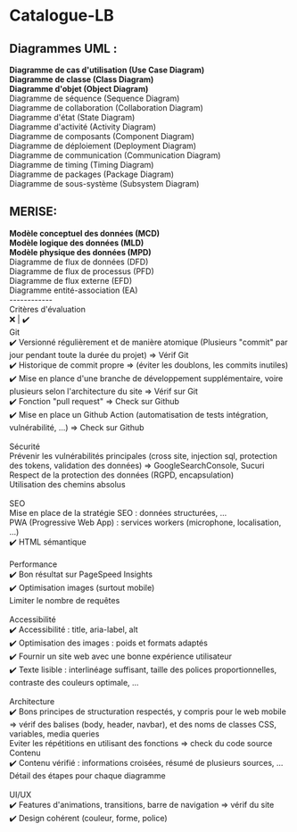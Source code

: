 # Catalogue-LB

<h2>Diagrammes UML :</h2>

<b>Diagramme de cas d'utilisation (Use Case Diagram)</b><br>
<b>Diagramme de classe (Class Diagram)</b><br>
<b>Diagramme d'objet (Object Diagram)</b><br>
Diagramme de séquence (Sequence Diagram)<br>
Diagramme de collaboration (Collaboration Diagram)<br>
Diagramme d'état (State Diagram)<br>
Diagramme d'activité (Activity Diagram)<br>
Diagramme de composants (Component Diagram)<br>
Diagramme de déploiement (Deployment Diagram)<br>
Diagramme de communication (Communication Diagram)<br>
Diagramme de timing (Timing Diagram)<br>
Diagramme de packages (Package Diagram)<br>
Diagramme de sous-système (Subsystem Diagram)<br>

 <h2>MERISE: </h2>

<b>Modèle conceptuel des données (MCD)</b><br>
<b>Modèle logique des données (MLD)</b><br>
<b>Modèle physique des données (MPD)</b><br>
Diagramme de flux de données (DFD)<br>
Diagramme de flux de processus (PFD)<br>
Diagramme de flux externe (EFD)<br>
Diagramme entité-association (EA)<br>
------------<br>
Critères d'évaluation<br>   :x:  | :heavy_check_mark: 
<br>
Git<br>
:heavy_check_mark: Versionné régulièrement et de manière atomique (Plusieurs "commit" par jour pendant toute la durée du projet) => Vérif Git<br>
:heavy_check_mark: Historique de commit propre => (éviter les doublons, les commits inutiles)<br>
:heavy_check_mark: Mise en plance d'une branche de développement supplémentaire, voire plusieurs selon l'architecture du site => Vérif sur Git<br>
:heavy_check_mark: Fonction "pull request" => Check sur Github<br>
:heavy_check_mark: Mise en place un Github Action (automatisation de tests intégration, vulnérabilité, ...) => Check sur Github<br>
<br>
Sécurité<br>
Prévenir les vulnérabilités principales (cross site, injection sql, protection des tokens, validation des données) => GoogleSearchConsole, Sucuri<br>
Respect de la protection des données (RGPD, encapsulation)<br>
Utilisation des chemins absolus<br>
<br>
SEO<br>
Mise en place de la stratégie SEO : données structurées, ...<br>
PWA (Progressive Web App) : services workers (microphone, localisation, ...)<br>
:heavy_check_mark: HTML sémantique<br>
<br>
Performance<br>
:heavy_check_mark: Bon résultat sur PageSpeed Insights<br>
:heavy_check_mark: Optimisation images (surtout mobile)<br>
Limiter le nombre de requêtes<br>
<br>
Accessibilité<br>
:heavy_check_mark: Accessibilité : title, aria-label, alt<br>
:heavy_check_mark: Optimisation des images : poids et formats adaptés<br>
:heavy_check_mark: Fournir un site web avec une bonne expérience utilisateur<br>
:heavy_check_mark: Texte lisible : interlinéage suffisant, taille des polices proportionnelles, contraste des couleurs optimale, ...<br>
<br>
Architecture<br>
:heavy_check_mark: Bons principes de structuration respectés, y compris pour le web mobile => vérif des balises (body, header, navbar), et des noms de classes CSS, variables, media queries<br>
Eviter les répétitions en utilisant des fonctions => check du code source
<br>
Contenu<br>
:heavy_check_mark: Contenu vérifié : informations croisées, résumé de plusieurs sources, ...<br>
Détail des étapes pour chaque diagramme<br>
<br>
UI/UX<br>
:heavy_check_mark: Features d'animations, transitions, barre de navigation => vérif du site<br>
:heavy_check_mark: Design cohérent (couleur, forme, police)<br>
